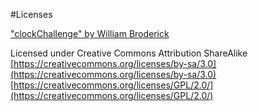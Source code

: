 #Licenses


["clockChallenge" by William Broderick](http://www.openprocessing.org/sketch/453197)

Licensed under Creative Commons Attribution ShareAlike
[https://creativecommons.org/licenses/by-sa/3.0](https://creativecommons.org/licenses/by-sa/3.0)
[https://creativecommons.org/licenses/GPL/2.0/](https://creativecommons.org/licenses/GPL/2.0/)